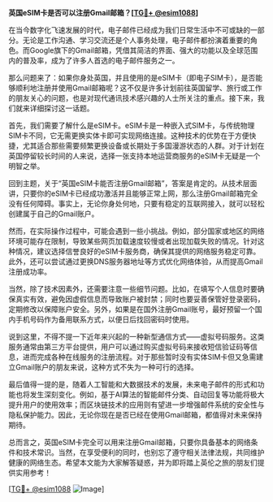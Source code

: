 **英国eSIM卡是否可以注册Gmail邮箱？[[TG💪+ @esim1088](https://t.me/s/esim1088)]**

在当今数字化飞速发展的时代，电子邮件已经成为我们日常生活中不可或缺的一部分。无论是工作沟通、学习交流还是个人事务处理，电子邮件都扮演着重要的角色。而Google旗下的Gmail邮箱，凭借其简洁的界面、强大的功能以及全球范围内的普及率，成为了许多人首选的电子邮件服务之一。

那么问题来了：如果你身处英国，并且使用的是eSIM卡（即电子SIM卡），是否能够顺利地注册并使用Gmail邮箱呢？这不仅是许多计划前往英国留学、旅行或工作的朋友关心的问题，也是对现代通讯技术感兴趣的人士所关注的重点。接下来，我们就来详细探讨这一话题。

首先，我们需要了解什么是eSIM卡。eSIM卡是一种嵌入式SIM卡，与传统物理SIM卡不同，它无需更换实体卡即可实现网络连接。这种技术的优势在于方便快捷，尤其适合那些需要频繁更换设备或长期处于多国漫游状态的人群。对于计划在英国停留较长时间的人来说，选择一张支持本地运营商服务的eSIM卡无疑是一个明智之举。

回到主题，关于“英国eSIM卡能否注册Gmail邮箱”，答案是肯定的。从技术层面讲，只要你的eSIM卡已经成功激活并且能够正常上网，那么注册Gmail邮箱完全没有任何障碍。事实上，无论你身处何地，只要有稳定的互联网接入，就可以轻松创建属于自己的Gmail账户。

然而，在实际操作过程中，可能会遇到一些小挑战。例如，部分国家或地区的网络环境可能存在限制，导致某些网页加载速度较慢或者出现加载失败的情况。针对这种情况，建议选择信誉良好的eSIM卡服务商，确保其提供的网络服务稳定可靠。此外，还可以尝试通过更换DNS服务器地址等方式优化网络体验，从而提高Gmail注册成功率。

当然，除了技术因素外，还需要注意一些细节问题。比如，在填写个人信息时要确保真实有效，避免因虚假信息而导致账户被封禁；同时也要妥善保管好登录密码，定期修改以保障账户安全。另外，如果是在国外注册Gmail账号，最好预留一个国内手机号码作为备用联系方式，以便日后找回密码时使用。

说到这里，不得不提一下近年来兴起的一种新型通信方式——虚拟号码服务。这类服务通常由第三方平台提供，用户可以通过购买虚拟号码来接收短信验证码等信息，进而完成各种在线服务的注册流程。对于那些暂时没有实体SIM卡但又急需建立Gmail账户的朋友来说，这种方式不失为一种可行的选择。

最后值得一提的是，随着人工智能和大数据技术的发展，未来电子邮件的形式和功能也将发生深刻变化。例如，基于AI算法的智能邮件分类、自动回复等功能将极大提升用户的使用效率；而区块链技术的应用则有望进一步增强邮件系统的安全性与隐私保护能力。因此，无论你现在是否已经在使用Gmail邮箱，都值得对未来保持期待。

总而言之，英国eSIM卡完全可以用来注册Gmail邮箱，只要你具备基本的网络条件和技术常识。当然，在享受便利的同时，也别忘了遵守相关法律法规，共同维护健康的网络生态。希望本文能为大家解答疑惑，并为即将踏上英伦之旅的朋友们提供实用参考！

[[TG💪+ @esim1088](https://t.me/s/esim1088) ![Image](https://i.postimg.cc/4NQfJmqS/Snipaste-2025-05-13-00-14-12.png)]